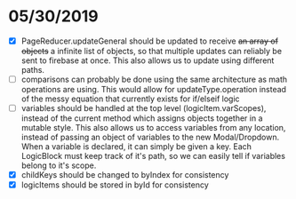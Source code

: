 # 05/30/2019

- [x] PageReducer.updateGeneral should be updated to receive ~~an array of objects~~ a infinite list of objects, so that multiple updates can reliably be sent to firebase at once. This also allows us to update using different paths.
- [ ] comparisons can probably be done using the same architecture as math operations are using. This would allow for updateType.operation instead of the messy equation that currently exists for if/elseif logic
- [ ] variables should be handled at the top level (logicItem.varScopes), instead of the current method which assigns objects together in a mutable style. This also allows us to access variables from any location, instead of passing an object of variables to the new Modal/Dropdown. When a variable is declared, it can simply be given a key. Each LogicBlock must keep track of it's path, so we can easily tell if variables belong to it's scope.
- [x] childKeys should be changed to byIndex for consistency
- [x] logicItems should be stored in byId for consistency